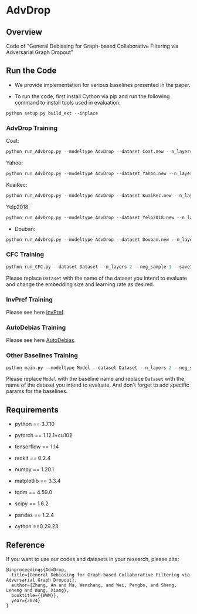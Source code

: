 # AdvDrop


## Overview

Code of "General Debiasing for Graph-based Collaborative Filtering via Adversarial Graph Dropout"


## Run the Code

- We provide implementation for various baselines presented in the paper.

- To run the code, first install Cython via pip and run the following command to install tools used in evaluation:

```
python setup.py build_ext --inplace
```

### AdvDrop Training 

Coat:
```python
python run_AdvDrop.py --modeltype AdvDrop --dataset Coat.new --n_layers 2 --neg_sample 1 --saveID yourID --lr 1e-3 --interval 7 --adv_epochs 10  --batch_size 128 --adv_lr 0.01 --embed_size 30  
```

Yahoo:
```python
python run_AdvDrop.py --modeltype AdvDrop --dataset Yahoo.new --n_layers 2 --neg_sample 1 --saveID yourID --lr 3e-3 --interval 15 --adv_epochs 5  --batch_size 128 --adv_lr 0.001 --embed_size 30  
```

KuaiRec:
```python
python run_AdvDrop.py --modeltype AdvDrop --dataset KuaiRec.new --n_layers 2 --neg_sample 1 --saveID yourID --lr 5e-4 --interval 3 --adv_epochs 5  --batch_size 512 --adv_lr 0.001 --embed_size 30  
```

Yelp2018:
```python
python run_AdvDrop.py --modeltype AdvDrop --dataset Yelp2018.new --n_layers 2 --neg_sample 1 --saveID yourID --lr 5e-4 --interval 7 --adv_epochs 15  --batch_size 1024 --adv_lr 0.01 --embed_size 64
```

- Douban:

```python
python run_AdvDrop.py --modeltype AdvDrop --dataset Douban.new --n_layers 2 --neg_sample 1 --saveID yourID --lr 5e-4 --interval 10 --adv_epochs 3  --batch_size 4096 --adv_lr 0.01 --embed_size 64
```
### CFC Training 
```python
python run_CFC.py --dataset Dataset --n_layers 2 --neg_sample 1 --saveID yourID --sample_mask 1 --embed_size embed --lr lr
```
Please replace `Dataset` with the name of the dataset you intend to evaluate and change the embedding size and learning rate as desired.

### InvPref Training 
Please see here [InvPref](https://github.com/AIflowerQ/InvPref_KDD_2022).

### AutoDebias Training

Please see here [AutoDebias](https://github.com/DongHande/AutoDebias).
### Other Baselines Training 
```python
python main.py --modeltype Model --dataset Dataset --n_layers 2 --neg_sample 1 --saveID yourID 
```
Please replace `Model` with the baseline name and replace `Dataset` with the name of the dataset you intend to evaluate. And don't forget to add specific params for the baselines.



## Requirements

- python == 3.7.10

- pytorch == 1.12.1+cu102

- tensorflow == 1.14

- reckit == 0.2.4

- numpy == 1.20.1
  
- matplotlib == 3.3.4
  
- tqdm == 4.59.0
  
- scipy == 1.6.2
  
- pandas == 1.2.4
  
- cython ==0.29.23

## Reference
If you want to use our codes and datasets in your research, please cite:

```
@inproceedings{AdvDrop,
  title={General Debiasing for Graph-based Collaborative Filtering via
Adversarial Graph Dropout},
  author={Zhang, An and Ma, Wenchang, and Wei, Pengbo, and Sheng, Leheng and Wang, Xiang},
  booktitle={{WWW}},
  year={2024}
}
```



